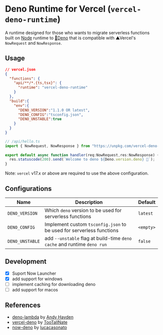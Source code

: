 # Deno Runtime for Vercel (`vercel-deno-runtime`)

A runtime designed for those who wants to migrate serverless functions built on [Node](https://nodejs.org/) runtime to [🦕Deno](https://deno.land/) that is compatible with ▲Vercel's `NowRequest` and `NowResponse`.

## Usage

```json
// vercel.json
{
  "functions": {
    "api/**/*.{ts,tsx}": {
      "runtime": "vercel-deno-runtime"
    }
  },
  "build":{
    "env":{
      "DENO_VERSION":"1.1.0 OR latest",
      "DENO_CONFIG":"tsconfig.json",
      "DENO_UNSTABLE":true
    }
  }
}
```

```ts
// /api/hello.ts
import { NowRequest, NowResponse } from "https://unpkg.com/vercel-deno-runtime@latest/dist/boot/nowHandler.ts";
  
export default async function handler(req:NowRequest,res:NowResponse) {
  res.statuscode(200).send(`Welcome to deno ${Deno.version.deno} 🦕`);
}
```

Note: `vercel` v17.x or above are required to use the above configuration.

## Configurations

| Name | Description | Default |
| --- | --- | --- |
| `DENO_VERSION` | Which `deno` version to be used for serverless functions | `latest` |
| `DENO_CONFIG` | Implement custom `tsconfig.json` to be used for serverless functions | `<empty>` | 
| `DENO_UNSTABLE` | add `--unstable` flag at build-time `deno cache`  and runtime `deno run` | `false`


## Development
- [x] Suport Now Launcher
- [x] add support for windows
- [ ] implement caching for downloading deno 
- [ ] add support for macos

## References
- [deno-lambda](https://github.com/hayd/deno-lambda) by [Andy Hayden](https://github.com/hayd)
- [vercel-deno](https://github.com/TooTallNate/vercel-deno) by [TooTallNate](https://github.com/TooTallNate)
- [now-deno](https://github.com/lucacasonato/now-deno) by [lucacasonato](https://github.com/lucacasonato)
